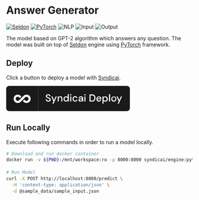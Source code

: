 # Answer Generator
[![Seldon](https://img.shields.io/badge/Engine-Seldon-F7B955)](https://www.seldon.io/)
[![PyTorch](https://img.shields.io/badge/Framework-PyTorch-79FFE1)](https://pytorch.org)
![NLP](https://img.shields.io/badge/Type-NLP-79FFE1)
![Input](https://img.shields.io/badge/Input-JSON%20(string)-79FFE1)
![Output](https://img.shields.io/badge/Output-JSON%20(string)-79FFE1)

The model based on GPT-2 algorithm which answers any question. The model was built on top of [Seldon](https://www.seldon.io/) engine using [PyTorch](https://pytorch.org) framework.


## Deploy 
Click a button to deploy a model with [Syndicai](https://syndicai.co).

[![Syndicai-Deploy](https://raw.githubusercontent.com/syndicai/brand/main/button/deploy.svg)](https://app.syndicai.co/newModel?repository=https://github.com/syndicai/models/tree/master/pytorch/gpt2)




## Run Locally
Execute following commands in order to run a model locally.
```bash
# Download and run docker container
docker run -v ${PWD}:/mnt/workspace:ro -p 8000:8000 syndicai/engine:python3.7 local

# Run Model
curl -X POST http://localhost:8000/predict \
  -H 'content-type: application/json' \
  -d @sample_data/sample_input.json
```


